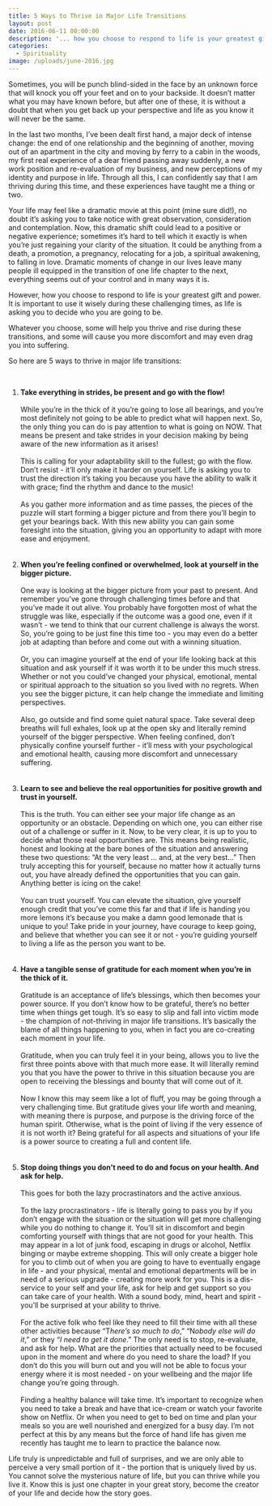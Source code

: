 ```yaml
---
title: 5 Ways to Thrive in Major Life Transitions
layout: post
date: 2016-06-11 00:00:00
description: '... how you choose to respond to life is your greatest gift and power. It is important to use it wisely during these challenging times, as life is asking you to decide who you are going to be...'
categories:
  - Spirituality
image: /uploads/june-2016.jpg
---
```



Sometimes, you will be punch blind-sided in the face by an unknown force that will knock you off your feet and on to your backside. It doesn’t matter what you may have known before, but after one of these, it is without a doubt that when you get back up your perspective and life as you know it will never be the same.&nbsp;

In the last two months, I’ve been dealt first hand, a major deck of intense change: the end of one relationship and the beginning of another, moving out of an apartment in the city and moving by ferry to a cabin in the woods, my first real experience of a dear friend passing away suddenly, a new work position and re-evaluation of my business, and new perceptions of my identity and purpose in life. Through all this, I can confidently say that I am thriving during this time, and these experiences have taught me a thing or two.

Your life may feel like a dramatic movie at this point (mine sure did!), no doubt it’s asking you to take notice with great observation, consideration and contemplation. Now, this dramatic shift could lead to a positive or negative experience; sometimes it’s hard to tell which it exactly is when you’re just regaining your clarity of the situation. It could be anything from a death, a promotion, a pregnancy, relocating for a job, a spiritual awakening, to falling in love. Dramatic moments of change in our lives leave many people ill equipped in the transition of one life chapter to the next, everything seems out of your control and in many ways it is.

However, how you choose to respond to life is your greatest gift and power. It is important to use it wisely during these challenging times, as life is asking you to decide who you are going to be.&nbsp;

Whatever you choose, some will help you thrive and rise during these transitions, and some will cause you more discomfort and may even drag you into suffering.&nbsp;

So here are 5 ways to thrive in major life transitions:

&nbsp;

1. **Take everything in strides, be present and go with the flow!**
   <br>
   <br>While you’re in the thick of it you’re going to lose all bearings, and you’re most definitely not going to be able to predict what will happen next. So, the only thing you can do is pay attention to what is going on NOW. That means be present and take strides in your decision making by being aware of the new information as it arises!
   <br>
   <br>This is calling for your adaptability skill to the fullest; go with the flow. Don’t resist - it’ll only make it harder on yourself. Life is asking you to trust the direction it’s taking you because you have the ability to walk it with grace; find the rhythm and dance to the music!
   <br>
   <br>As you gather more information and as time passes, the pieces of the puzzle will start forming a bigger picture and from there you’ll begin to get your bearings back. With this new ability you can gain some foresight into the situation, giving you an opportunity to adapt with more ease and enjoyment.
   <br>
   <br>&nbsp;
2. **When you’re feeling confined or overwhelmed, look at yourself in the bigger picture.**
   <br>
   <br>One way is looking at the bigger picture from your past to present. And remember you’ve gone through challenging times before and that you’ve made it out alive. You probably have forgotten most of what the struggle was like, especially if the outcome was a good one, even if it wasn’t - we tend to think that our current challenge is always the worst. So, you’re going to be just fine this time too - you may even do a better job at adapting than before and come out with a winning situation.
   <br>
   <br>Or, you can imagine yourself at the end of your life looking back at this situation and ask yourself if it was worth it to be under this much stress. Whether or not you could’ve changed your physical, emotional, mental or spiritual approach to the situation so you lived with no regrets. When you see the bigger picture, it can help change the immediate and limiting perspectives.&nbsp;
   <br>
   <br>Also, go outside and find some quiet natural space. Take several deep breaths will full exhales, look up at the open sky and literally remind yourself of the bigger perspective. When feeling confined, don’t physically confine yourself further - it’ll mess with your psychological and emotional health, causing more discomfort and unnecessary suffering.
   <br>
   <br>&nbsp;
3. **Learn to see and believe the real opportunities for positive growth and trust in yourself.**
   <br>
   <br>This is the truth. You can either see your major life change as an opportunity or an obstacle. Depending on which one, you can either rise out of a challenge or suffer in it. Now, to be very clear, it is up to you to decide what those real opportunities are. This means being realistic, honest and looking at the bare bones of the situation and answering these two questions: “At the very least … and, at the very best…” Then truly accepting this for yourself, because no matter how it actually turns out, you have already defined the opportunities that you can gain. Anything better is icing on the cake!
   <br>
   <br>You can trust yourself. You can elevate the situation, give yourself enough credit that you’ve come this far and that if life is handing you more lemons it’s because you make a damn good lemonade that is unique to you! Take pride in your journey, have courage to keep going, and believe that whether you can see it or not - you’re guiding yourself to living a life as the person you want to be.
   <br>
   <br>&nbsp;
4. **Have a tangible sense of gratitude for each moment when you’re in the thick of it.**
   <br>
   <br>Gratitude is an acceptance of life’s blessings, which then becomes your power source. If you don’t know how to be grateful, there’s no better time when things get tough. It’s so easy to slip and fall into victim mode - the champion of not-thriving in major life transitions. It’s basically the blame of all things happening to you, when in fact you are co-creating each moment in your life.
   <br>
   <br>Gratitude, when you can truly feel it in your being, allows you to live the first three points above with that much more ease. It will literally remind you that you have the power to thrive in this situation because you are open to receiving the blessings and bounty that will come out of it.
   <br>
   <br>Now I know this may seem like a lot of fluff, you may be going through a very challenging time. But gratitude gives your life worth and meaning, with meaning there is purpose, and purpose is the driving force of the human spirit. Otherwise, what is the point of living if the very essence of it is not worth it? Being grateful for all aspects and situations of your life is a power source to creating a full and content life.
   <br>
   <br>&nbsp;
5. **Stop doing things you don’t need to do and focus on your health. And ask for help.**
   <br>
   <br>This goes for both the lazy procrastinators and the active anxious.
   <br>
   <br>To the lazy procrastinators - life is literally going to pass you by if you don’t engage with the situation or the situation will get more challenging while you do nothing to change it. You’ll sit in discomfort and begin comforting yourself with things that are not good for your health. This may appear in a lot of junk food, escaping in drugs or alcohol, Netflix binging or maybe extreme shopping. This will only create a bigger hole for you to climb out of when you are going to have to eventually engage in life - and your physical, mental and emotional departments will be in need of a serious upgrade - creating more work for you. This is a dis-service to your self and your life, ask for help and get support so you can take care of your health. With a sound body, mind, heart and spirit - you’ll be surprised at your ability to thrive.
   <br>
   <br>For the active folk who feel like they need to fill their time with all these other activities because “T*here’s so much to do*,” “N*obody else will do it*,” or they “*I need to get it done*.” The only need is to stop, re-evaluate, and ask for help. What are the priorities that actually need to be focused upon in the moment and where do you need to share the load? If you don’t do this you will burn out and you will not be able to focus your energy where it is most needed - on your wellbeing and the major life change you’re going through.
   <br>
   <br>Finding a healthy balance will take time. It’s important to recognize when you need to take a break and have that ice-cream or watch your favorite show on Netflix. Or when you need to get to bed on time and plan your meals so you are well nourished and energized for a busy day. I’m not perfect at this by any means but the force of hand life has given me recently has taught me to learn to practice the balance now.&nbsp;

Life truly is unpredictable and full of surprises, and we are only able to perceive a very small portion of it - the portion that is uniquely lived by us. You cannot solve the mysterious nature of life, but you can thrive while you live it. Know this is just one chapter in your great story, become the creator of your life and decide how the story goes.